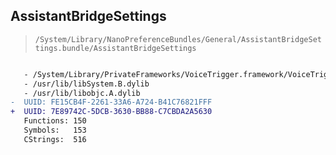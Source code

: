 ## AssistantBridgeSettings

> `/System/Library/NanoPreferenceBundles/General/AssistantBridgeSettings.bundle/AssistantBridgeSettings`

```diff

   - /System/Library/PrivateFrameworks/VoiceTrigger.framework/VoiceTrigger
   - /usr/lib/libSystem.B.dylib
   - /usr/lib/libobjc.A.dylib
-  UUID: FE15CB4F-2261-33A6-A724-B41C76821FFF
+  UUID: 7E89742C-5DCB-3630-BB88-C7CBDA2A5630
   Functions: 150
   Symbols:   153
   CStrings:  516

```
